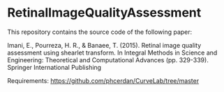 # RetinalImageQualityAssessment
This repository contains the source code of the following paper:

Imani, E., Pourreza, H. R., & Banaee, T. (2015). Retinal image quality assessment using shearlet transform. 
In Integral Methods in Science and Engineering: Theoretical and Computational Advances (pp. 329-339). 
Springer International Publishing


Requirements:
https://github.com/phcerdan/CurveLab/tree/master
